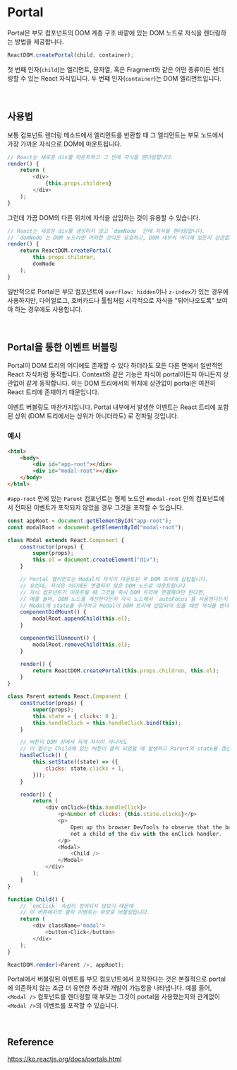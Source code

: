 # Portal

Portal은 부모 컴포넌트의 DOM 계층 구조 바깥에 있는 DOM 노드로 자식을 렌더링하는 방법을 제공합니다.

```javascript
ReactDOM.createPortal(child, container);
```

첫 번째 인자(`child`)는 엘리먼트, 문자열, 혹은 Fragment와 같은 어떤 종류이든 렌더링할 수 있는 React 자식입니다. 두 번쨰 인자(`container`)는 DOM 엘리먼트입니다.

<br>

## 사용법

보통 컴포넌트 렌더링 메소드에서 엘리먼트를 반환할 때 그 엘리먼트는 부모 노드에서 가장 가까운 자식으로 DOM에 마운트됩니다.

```javascript
// React는 새로운 div를 마운트하고 그 안에 자식을 렌더링합니다.
render() {
    return (
        <div>
            {this.props.children}
        </div>
    );
}
```

그런데 가끔 DOM의 다른 위치에 자식을 삽입하는 것이 유용할 수 있습니다.

```javascript
// React는 새로운 div를 생성하지 않고 `domNode` 안에 자식을 렌더링합니다.
// `domNode`는 DOM 노드라면 어떠한 것이든 유효하고, DOM 내부의 어디에 있든지 상관없습니다.
render() {
    return ReactDOM.createPortal(
        this.props.children,
        domNode
    );
}
```

일반적으로 Portal은 부모 컴포넌트에 `overflow: hidden`이나 `z-index`가 있는 경우에 사용하지만, 다이얼로그, 호버카드나 툴팁처럼 시각적으로 자식을 "튀어나오도록" 보여야 하는 경우에도 사용합니다.

<br>

## Portal을 통한 이벤트 버블링

Portal이 DOM 트리의 어디에도 존재할 수 있다 하더라도 모든 다른 면에서 일반적인 React 자식처럼 동작합니다. Context와 같은 기능은 자식이 portal이든지 아니든지 상관없이 같게 동작합니다. 이는 DOM 트리에서의 위치에 상관없이 portal은 여전히 React 트리에 존재하기 때문입니다.

이벤트 버블링도 마찬가지입니다. Portal 내부에서 발생한 이벤트는 React 트리에 포함된 상위 (DOM 트리에서는 상위가 아니더라도) 로 전파될 것입니다.

### 예시

```html
<html>
    <body>
        <div id="app-root"></div>
        <div id="modal-root"></div>
    </body>
</html>
```

`#app-root` 안에 있는 `Parent` 컴포넌트는 형제 노드인 `#modal-root` 안의 컴포넌트에서 전파된 이벤트가 포착되지 않았을 경우 그것을 포착할 수 있습니다.

```javascript
const appRoot = document.getElementById("app-root");
const modalRoot = document.getElementById("modal-root");

class Modal extends React.Component {
    constructor(props) {
        super(props);
        this.el = document.createElement("div");
    }

    // Portal 엘리먼트는 Modal의 자식이 마운트된 후 DOM 트리에 삽입됩니다.
    // 요컨대, 자식은 어디에도 연결되지 않은 DOM 노드로 마운트됩니다.
    // 자식 컴포넌트가 마운트될 때 그것을 즉시 DOM 트리에 연결해야만 한다면,
    // 예를 들어, DOM 노드를 계산한다든지 자식 노드에서 `autoFocus`를 사용한다든지 하는 경우에는,
    // Modal에 state를 추가하고 Modal이 DOM 트리에 삽입되어 있을 때만 자식을 렌더링해주세요.
    componentDidMount() {
        modalRoot.appendChild(this.el);
    }

    componentWillUnmount() {
        modalRoot.removeChild(this.el);
    }

    render() {
        return ReactDOM.createPortal(this.props.children, this.el);
    }
}

class Parent extends React.Component {
    constructor(props) {
        super(props);
        this.state = { clicks: 0 };
        this.handleClick = this.handleClick.bind(this);
    }

    // 버튼이 DOM 상에서 직계 자식이 아니어도
    // 이 함수는 Child에 있는 버튼이 클릭 되었을 때 발생하고 Parent의 state를 갱신합니다.
    handleClick() {
        this.setState((state) => ({
            clicks: state.clicks + 1,
        }));
    }

    render() {
        return (
            <div onClick={this.handleClick}>
                <p>Number of clicks: {this.state.clicks}</p>
                <p>
                    Open up ths browser DevTools to observe that the button is
                    not a child of the div with the onClick handler.
                </p>
                <Modal>
                    <Child />
                </Modal>
            </div>
        );
    }
}

function Child() {
    // `onClick` 속성이 정의되지 않았기 때문에
    // 이 버튼에서의 클릭 이벤트는 부모로 버블링됩니다.
    return (
        <div className='modal'>
            <button>Click</button>
        </div>
    );
}

ReactDOM.render(<Parent />, appRoot);
```

Portal에서 버블링된 이벤트를 부모 컴포넌트에서 포착한다는 것은 본질적으로 portal에 의존하지 않는 조금 더 유연한 추상화 개발이 가능함을 나타냅니다. 예를 들어, `<Modal />` 컴포넌트를 렌더링할 때 부모는 그것이 portal을 사용했는지와 관계없이 `<Modal />`의 이벤트를 포착할 수 있습니다.

<br>

## Reference

https://ko.reactjs.org/docs/portals.html
